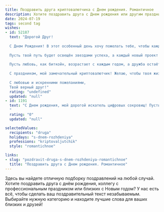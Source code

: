 ```yaml
---
title: Поздравить друга криптовалютчика c Днем рождения. Романтичное
description: Хотите поздравить друга c Днем рождения или другим праздником? Наш ИИ создаст незабываемое поздравление, а вы обязательно выделитесь среди других.  
date: 2024-07-19
tags: second tag
wishes:
- id: 52187
  text: "Дорогой Друг!
  
  С Днем Рождения! В этот особенный день хочу пожелать тебе, чтобы каждый миг был наполнен яркими эмоциями и счастьем, словно самые колеблющиеся криптовалютные графики, что дарят нам надежду и вдохновение.
  
  Пусть твой путь будет освещён звездами успеха, а каждый новый проект принесет только радость и прибыль. Желаю тебе находить уникальные моменты радости среди обыденности, так же как ты находишь уникальные возможности в мире криптовалют.
  
  Пусть любовь, как биткойн, возрастает с каждым годом, а дружба остаётся крепкой, несмотря на любые рыночные колебания. Мы вместе пройдём через все напасти, поддерживая друг друга, как надежные блоки в цепи.
  
  С праздником, мой замечательный криптовалютчик! Желаю, чтобы твоя жизнь была столь же захватывающей и многогранной, как этот удивительный мир цифровых активов!
  
  С любовью и искренними пожеланиями,
  Твой верный друг!"
  rating: "undefined"
  updated: "null"
- id: 1191
  text: "С Днем рождения, мой дорогой искатель цифровых сокровищ! Пусть твоя жизнь будет наполнена  яркими эмоциями, как график роста биткоина, а любовь согревает теплее, чем майнинг-ферма. Желаю головокружительных успехов, стабильного роста и пусть  каждый твой день будет наполнен  радостью  побед!
  "
  rating: "0"
  updated: "null"

selectedValues:
  recipients: "druga"
  holidays: "s-dnem-rozhdeniya"
  professions: "kriptovaljutchik"
  style: "romantichnoe"

links:
- slug: "pozdravit-druga-s-dnem-rozhdeniya-romantichnoe"
  title: "Поздравить друга c Днем рождения. Романтичное"
---
```


Здесь вы найдете отличную подборку поздравлений на любой случай. 
Хотите поздравить друга с днём рождения, коллегу с профессиональным праздником или близких с Новым годом? У нас есть всё, чтобы сделать ваш поздравительный текст незабываемым. Выбирайте нужную категорию и находите лучшие слова для ваших близких и друзей!
